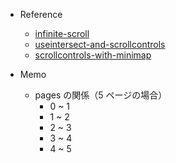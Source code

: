 - Reference

  - [infinite-scroll](https://codesandbox.io/s/infinite-scroll-x8gvs?file=/src/index.js&resolutionWidth=320&resolutionHeight=675)
  - [useintersect-and-scrollcontrols](https://codesandbox.io/s/useintersect-and-scrollcontrols-gsm1y?file=/src/App.js)
  - [scrollcontrols-with-minimap](https://codesandbox.io/s/scrollcontrols-with-minimap-yjhzv)

- Memo
  - pages の関係（5 ページの場合）
    - 0 ~ 1
    - 1 ~ 2
    - 2 ~ 3
    - 3 ~ 4
    - 4 ~ 5
